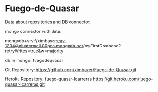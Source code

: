 # Fuego-de-Quasar
Data about repositories and DB connector:

mongo connector with data:

mongodb+srv://ximbayer:eav-1234@clustermeli.89pnn.mongodb.net/myFirstDatabase?retryWrites=true&w=majority

db in mongo: fuegodequasar

Git Repository: https://github.com/ximbayer/Fuego-de-Quasar.git

Heroku Repository: fuego-quasar-lcarreras https://git.heroku.com/fuego-quasar-lcarreras.git
